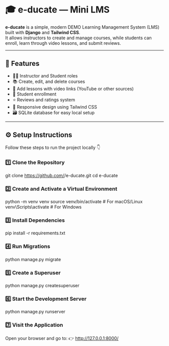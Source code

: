 # 🎓 e-ducate — Mini LMS

**e-ducate** is a simple, modern DEMO Learning Management System (LMS) built with **Django** and **Tailwind CSS**.  
It allows instructors to create and manage courses, while students can enroll, learn through video lessons, and submit reviews.

---

## 🚀 Features

- 👩‍🏫 Instructor and Student roles  
- 📚 Create, edit, and delete courses  
- 🎥 Add lessons with video links (YouTube or other sources)  
- 🧭 Student enrollment
- ⭐ Reviews and ratings system  
- 📱 Responsive design using Tailwind CSS  
- 🗃️ SQLite database for easy local setup  

---

## ⚙️ Setup Instructions

Follow these steps to run the project locally 👇

### 1️⃣ Clone the Repository
git clone https://github.com/<your-username>/e-ducate.git
cd e-ducate

### 2️⃣ Create and Activate a Virtual Environment
python -m venv venv
source venv/bin/activate   # For macOS/Linux
venv\Scripts\activate      # For Windows

### 3️⃣ Install Dependencies
pip install -r requirements.txt

### 4️⃣ Run Migrations
python manage.py migrate

### 5️⃣ Create a Superuser
python manage.py createsuperuser

### 6️⃣ Start the Development Server
python manage.py runserver

### 7️⃣ Visit the Application
Open your browser and go to:
👉 http://127.0.0.1:8000/
